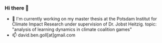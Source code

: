 ### Hi there 👋

- 🔭 I'm currently working on my master thesis at the Potsdam Institut for Climate Impact Research under supervision of Dr. Jobst Heitzig.
  topic: "analysis of learning dynamics in climate coalition games"
- 📫 david.ben.goll[at]gmail.com

<!--
**golldavid/golldavid** is a ✨ _special_ ✨ repository because its `README.md` (this file) appears on your GitHub profile.

Here are some ideas to get you started:

- 🔭 I’m currently working on ...
- 🌱 I’m currently learning ...
- 👯 I’m looking to collaborate on ...
- 🤔 I’m looking for help with ...
- 💬 Ask me about ...
- 📫 How to reach me: ...
- 😄 Pronouns: ...
- ⚡ Fun fact: ...
-->
